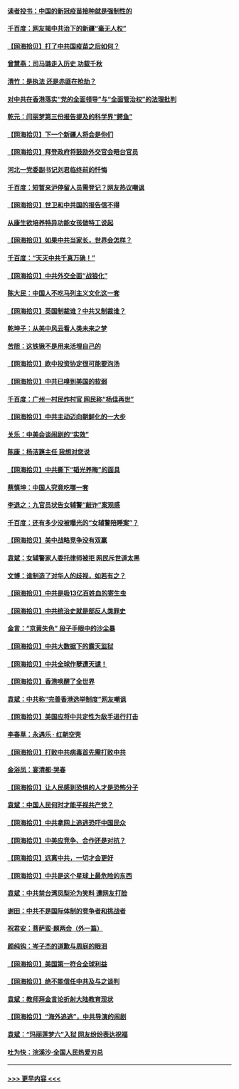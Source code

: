 #### [读者投书：中国的新冠疫苗接种就是强制性的](../pages/nsc993/n12859932.md?t=04070102) 
#### [千百度：网友揭中共治下的新疆“毫无人权”](../pages/nsc993/n12858385.md?t=04070102) 
#### [【网海拾贝】打了中共国疫苗之后如何？](../pages/nsc993/n12857866.md?t=04070102) 
#### [曾慧燕：司马璐走入历史 功载千秋](../pages/nsc993/n12856996.md?t=04070102) 
#### [清竹：是执法 还是赤匪在抢劫？](../pages/nsc993/n12856952.md?t=04070102) 
#### [对中共在香港落实“党的全面领导”与“全面管治权”的法理批判](../pages/nsc993/n12856929.md?t=04070102) 
#### [乾元：闫丽梦第三份报告提及的科学界“鳄鱼”](../pages/nsc993/n12855985.md?t=04070102) 
#### [【网海拾贝】下一个新疆人将会是你们](../pages/nsc993/n12855864.md?t=04070102) 
#### [【网海拾贝】拜登政府将鼓励外交官会晤台官员](../pages/nsc993/n12853615.md?t=04070102) 
#### [河北一党委副书记刘君临终前的忏悔](../pages/nsc993/n12849420.md?t=04070102) 
#### [千百度：短暂来沪停留人员需登记？网友热议嘲讽](../pages/nsc993/n12853497.md?t=04070102) 
#### [【网海拾贝】世卫和中共国的报告信不得](../pages/nsc993/n12850902.md?t=04070102) 
#### [从康生欲培养特异功能女孩做特工说起](../pages/nsc993/n12849289.md?t=04070102) 
#### [【网海拾贝】如果中共当家长，世界会怎样？](../pages/nsc993/n12848436.md?t=04070102) 
#### [千百度：“天灭中共千真万确！”](../pages/nsc993/n12845659.md?t=04070102) 
#### [【网海拾贝】中共外交全面“战狼化”](../pages/nsc993/n12845607.md?t=04070102) 
#### [陈大民：中国人不吃马列主义文化这一套](../pages/nsc993/n12842496.md?t=04070102) 
#### [【网海拾贝】英国制裁谁？中共又制裁谁？](../pages/nsc993/n12840909.md?t=04070102) 
#### [乾坤子：从美中风云看人类未来之梦](../pages/nsc993/n12840590.md?t=04070102) 
#### [苦胆：这铁锹不是用来活埋自己的](../pages/nsc993/n12839512.md?t=04070102) 
#### [【网海拾贝】欧中投资协定很可能要泡汤](../pages/nsc993/n12835122.md?t=04070102) 
#### [【网海拾贝】中共已嗅到美国的软弱](../pages/nsc993/n12832411.md?t=04070102) 
#### [千百度：广州一村民炸村官 网民称“杨佳再世”](../pages/nsc993/n12832380.md?t=04070102) 
#### [【网海拾贝】中共主动迈向朝鲜化的一大步](../pages/nsc993/n12829887.md?t=04070102) 
#### [关乐：中美会谈闹剧的“实效”](../pages/nsc993/n12826698.md?t=04070102) 
#### [陈康：杨洁篪主任  我想对您说](../pages/nsc993/n12826609.md?t=04070102) 
#### [【网海拾贝】中共撕下“韬光养晦”的面具](../pages/nsc993/n12826459.md?t=04070102) 
#### [蔡慎坤：中国人究竟吃哪一套](../pages/nsc993/n12826010.md?t=04070102) 
#### [李退之：九官员状告女辅警“敲诈”案观感](../pages/nsc993/n12823984.md?t=04070102) 
#### [千百度：还有多少没被曝光的“女辅警陪睡案”？](../pages/nsc993/n12822136.md?t=04070102) 
#### [【网海拾贝】美中战略竞争没有双赢](../pages/nsc993/n12822105.md?t=04070102) 
#### [袁斌：女辅警家人委托律师被拒 网民斥世道太黑](../pages/nsc993/n12822004.md?t=04070102) 
#### [文博：谁制造了对华人的歧视，如若有之？](../pages/nsc993/n12821635.md?t=04070102) 
#### [【网海拾贝】中共是吸13亿百姓血的寄生虫](../pages/nsc993/n12819191.md?t=04070102) 
#### [【网海拾贝】中共统治史就是部反人类罪史](../pages/nsc993/n12816738.md?t=04070102) 
#### [金言：“京黄失色” 段子手眼中的沙尘暴](../pages/nsc993/n12815700.md?t=04070102) 
#### [【网海拾贝】中共大数据下的露天监狱](../pages/nsc993/n12811075.md?t=04070102) 
#### [【网海拾贝】中共全球作孽遭天谴！](../pages/nsc993/n12810258.md?t=04070102) 
#### [【网海拾贝】香港唤醒了全世界](../pages/nsc993/n12809100.md?t=04070102) 
#### [袁斌：中共称“完善香港选举制度”网友嘲讽](../pages/nsc993/n12808994.md?t=04070102) 
#### [【网海拾贝】美国应将中共定性为敌手进行打击](../pages/nsc993/n12806870.md?t=04070102) 
#### [李春草：永遇乐 · 红朝空壳](../pages/nsc993/n12805365.md?t=04070102) 
#### [【网海拾贝】打败中共病毒首先需打败中共](../pages/nsc993/n12803930.md?t=04070102) 
#### [金浴凤：宴清都‧哭春](../pages/nsc993/n12801601.md?t=04070102) 
#### [【网海拾贝】让人民感到恐惧的人才是恐怖分子](../pages/nsc993/n12799347.md?t=04070102) 
#### [袁斌：中国人民何时才能平视共产党？](../pages/nsc993/n12799306.md?t=04070102) 
#### [【网海拾贝】中共拿网上追逃恐吓中国民众](../pages/nsc993/n12796905.md?t=04070102) 
#### [【网海拾贝】中美应竞争、合作还是对抗？](../pages/nsc993/n12794675.md?t=04070102) 
#### [【网海拾贝】远离中共，一切才会更好](../pages/nsc993/n12793572.md?t=04070102) 
#### [【网海拾贝】中共是这个星球上最危险的东西](../pages/nsc993/n12791400.md?t=04070102) 
#### [袁斌：中共禁台湾凤梨沦为笑料 遭网友打脸](../pages/nsc993/n12791335.md?t=04070102) 
#### [谢田：中共不是国际体制的竞争者和挑战者](../pages/nsc993/n12791212.md?t=04070102) 
#### [祝君安：菩萨蛮·题两会（外一篇）](../pages/nsc993/n12786801.md?t=04070102) 
#### [颜纯钩：岑子杰的道歉与周庭的眼泪](../pages/nsc993/n12786775.md?t=04070102) 
#### [【网海拾贝】美国第一符合全球利益](../pages/nsc993/n12786666.md?t=04070102) 
#### [【网海拾贝】绝不能信任中共及与之谈判](../pages/nsc993/n12784266.md?t=04070102) 
#### [袁斌：教师拜金言论折射大陆教育现状](../pages/nsc993/n12783868.md?t=04070102) 
#### [【网海拾贝】“海外追逃”，中共导演的闹剧](../pages/nsc993/n12781638.md?t=04070102) 
#### [袁斌：“玛丽莲梦六”入狱 网友纷纷表达祝福](../pages/nsc993/n12781432.md?t=04070102) 
#### [吐为快：浣溪沙·全国人民热爱刃总](../pages/nsc993/n12781393.md?t=04070102) 

----
#### [ >>> 更早内容 <<< ](../indexes/nsc993-earlier.md)

